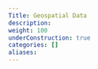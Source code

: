 ```yaml
---
Title: Geospatial Data
description:
weight: 100
underConstruction: true
categories: []
aliases:
---
```


